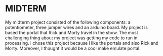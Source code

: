 # MIDTERM 
My midterm project consisted of the following components: a potentiometer, three jumper wires and an arduino board. My project is based the portal that Rick and Morty travel in the show. The most challenging thing about my project was getting my code to run in processing. I chose this project because I like the portals and also Rick and Morty. Moreover, I thought it would be a cool make emulate portal.
